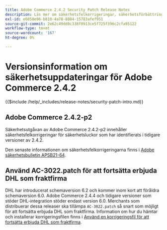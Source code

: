 ```yaml
---
title: Adobe Commerce 2.4.2 Security Patch Release Notes
description: Läs mer om säkerhetsfelkorrigeringar, säkerhetsförbättringar och andra säkerhetsrelaterade uppdateringar som ingår i säkerhetsuppdateringarna för Adobe Commerce version 2.4.2.
exl-id: e6058e96-b810-4a78-8804-15783afef951
source-git-commit: 2e62c49dd0c338f0913ce5f725f396c2cfa95122
workflow-type: tm+mt
source-wordcount: '167'
ht-degree: 0%

---
```



# Versionsinformation om säkerhetsuppdateringar för Adobe Commerce 2.4.2

{{$include /help/_includes/release-notes/security-patch-intro.md}}

## Adobe Commerce 2.4.2-p2

Säkerhetsutgåvan av Adobe Commerce 2.4.2-p2 innehåller säkerhetsfelkorrigeringar för säkerhetsluckor som har identifierats i tidigare versioner av 2.4.2.

Den senaste informationen om säkerhetsfelkorrigeringarna finns i [Adobe säkerhetsbulletin APSB21-64](https://helpx.adobe.com/se/security/products/magento/apsb21-64.html).

## Använd AC-3022.patch för att fortsätta erbjuda DHL som fraktfirma

DHL har introducerat schemaversion 6.2 och kommer inom kort att föråldra schemaversion 6.0. Adobe Commerce 2.4.4 och tidigare versioner som stöder DHL-integration stöder endast version 6.0. Merchants som distribuerar dessa releaser ska tillämpa `AC-3022.patch` så snart som möjligt för att fortsätta erbjuda DHL som fraktfirma. Information om hur du hämtar och installerar korrigeringsfilen finns i [Använd en korrigeringsfil för att fortsätta erbjuda DHL som fraktfirma](https://support.magento.com/hc/en-us/articles/7707818131597-Apply-a-patch-to-continue-offering-DHL-as-shipping-carrier).

<!-- Last updated from includes: 2025-05-28 17:01:56 -->
